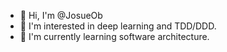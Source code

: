 - 👋 Hi, I'm @JosueOb
- 👀 I'm interested in deep learning and TDD/DDD.
- 🌱 I'm currently learning software architecture.

<!---
JosueOb/JosueOb is a ✨ special ✨ repository because its `README.md` (this file) appears on your GitHub profile.
You can click the Preview link to take a look at your changes.
--->
